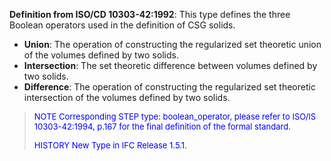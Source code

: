 ﻿**Definition from ISO/CD 10303-42:1992**: This type defines the three Boolean operators used in the definition of CSG solids.

* **Union**: The operation of constructing the regularized set theoretic union of the volumes defined by two solids. 
* **Intersection**: The set theoretic difference between volumes defined by two solids. 
* **Difference**: The operation of constructing the regularized set theoretic intersection of the volumes defined by two solids. 

> <font color="#0000FF" size="-1">NOTE Corresponding STEP type:
		  boolean_operator, please refer to ISO/IS 10303-42:1994, p.167 for the final
		  definition of the formal standard. </font>
> 
> <font color="#0000FF" size="-1"> HISTORY New Type in IFC Release
		  1.5.1.</font>
>